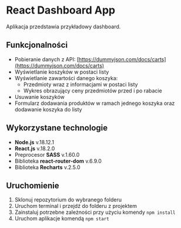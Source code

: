 # React Dashboard App

Aplikacja przedstawia przykładowy dashboard.

##  Funkcjonalności
* Pobieranie danych z API: [https://dummyjson.com/docs/carts](https://dummyjson.com/docs/carts)
* Wyświetlanie koszyków w postaci listy
* Wyświetlanie zawartości danego koszyka:
    * Przedmioty wraz z informacjami w postaci listy
    * Wykres obrazujący ceny przedmiotów przed i po rabacie
* Usuwanie koszyków
* Formularz dodawania produktów w ramach jednego koszyka oraz dodawanie koszyka do listy

## Wykorzystane technologie
* **Node.js** v.18.12.1
* **React.js** v.18.2.0
* Preprocesor **SASS** v.1.60.0
* Biblioteka **react-router-dom** v.6.9.0
* Biblioteka **Recharts** v.2.5.0

## Uruchomienie

1. Sklonuj repozytorium do wybranego folderu
2. Uruchom terminal i przejdź do folderu z projektem
3. Zainstaluj potrzebne zależności przy użyciu komendy `npm install`
4. Uruchom aplikacje komendą `npm start`